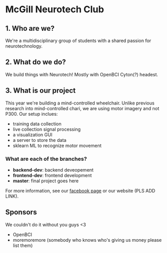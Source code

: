 # McGill Neurotech Club

## 1. Who are we?

We're a multidisciplinary group of students with a shared passion for neurotechnology.

## 2. What do we do?

We build things with Neurotech! Mostly with OpenBCI Cyton(?) headest.

## 3. What is our project

This year we're building a mind-controlled wheelchair.
Unlike previous research into mind-controlled chari, we are using motor imagery and not P300.
Our setup inclues:
- training data collection
- live collection signal processing
- a visualization GUI 
- a server to store the data
- sklearn ML to recognize motor movement

### What are each of the branches?
- **backend-dev**: backend deveopement
- **frontend-dev**: frontend development
- **master**: final project goes here

For more information, see our [facebook page](https://www.facebook.com/McGillNeurotech/) or our website (PLS ADD LINK).


## Sponsors
We couldn't do it without you guys <3
* OpenBCI
* moremoremore (somebody who knows who's giving us money please list them)
